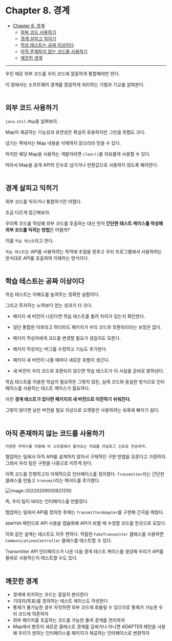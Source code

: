 # Chapter 8. 경계

- [Chapter 8. 경계](#chapter-8-경계)
  - [외부 코드 사용하기](#외부-코드-사용하기)
  - [경계 살피고 익히기](#경계-살피고-익히기)
  - [학습 테스트는 공짜 이상이다](#학습-테스트는-공짜-이상이다)
  - [아직 존재하지 않는 코드를 사용하기](#아직-존재하지-않는-코드를-사용하기)
  - [깨끗한 경계](#깨끗한-경계)

---

우린 때로 외부 코드를 우리 코드에 깔끔하게 통합해야만 한다.

이 장에서는 소프트웨어 경계를 깔끔하게 처리하는 기법과 기교를 살펴본다.
</br>
</br>

## 외부 코드 사용하기

`java.util.Map`을 살펴보자.

Map이 제공하는 기능성과 유연성은 확실히 유용하지만 그만큼 위험도 크다.

넘기는 쪽에서는 Map 내용을 삭제하지 않으리라 믿을 수 있다.

하지만 해당 Map을 사용하는 개발자라면 `clear()`를 자유롭게 사용할 수 있다.

따라서 Map을 공개 API의 인수로 넘기거나 반환값으로 사용하지 않도록 해야한다.
</br>
</br>

## 경계 살피고 익히기

외부 코드를 익히거나 통합하기란 어렵다.

조금 다르게 접근해보자.

우리쪽 코드를 작성해 외부 코드를 호출하는 대신 먼저 **간단한 테스트 케이스를 작성해 외부 코드를 익히는 방법**은 어떨까?

이를 `학습 테스트`라고 한다.

`학습 테스트`는 API를 사용하려는 목적에 초점을 맞추고 우리 프로그램에서 사용하려는 방식대로 API를 호출하여 이해하는 방식이다.
</br>
</br>

## 학습 테스트는 공짜 이상이다

학습 테스트는 이해도를 높여주는 정확한 실험이다.

그리고 투자하는 노력보다 얻는 성과가 더 크다.

- 패키지 새 버전이 나온다면 학습 테스트를 돌려 차이가 있는지 확인한다.

- 일단 통합한 이후라고 하더라도 패키지가 우리 코드와 호환되리라는 보장은 없다.

- 패키지 작성자에게 코드를 변경할 필요가 생길지도 모른다.

- 패키지 작성자는 버그를 수정하고 기능도 추가한다.

- 패키지 새 버전이 나올 때마다 새로운 위험이 생긴다.

- 새 버전이 우리 코드와 호환되지 않으면 학습 테스트가 이 사실을 곧바로 밝혀낸다.

학습 테스트를 이용한 학습이 필요하든 그렇지 않든, 실제 코드와 동일한 방식으로 인터페이스를 사용하는 테스트 케이스가 필요하다.

이런 **경계 테스트가 있다면 패키지의 새 버전으로 이전하기 쉬워진다.**

그렇지 않다면 낡은 버전을 필요 이상으로 오랫동안 사용하려는 유혹에 빠지기 쉽다.
</br>
</br>

## 아직 존재하지 않는 코드를 사용하기

```text
지정한 주파수를 이용해 이 스트림에서 들어오는 자료를 아날로그 신호로 전송하라.
```

협업하는 팀에서 아직 API를 설계하지 않아서 구체적인 구현 방법을 모른다고 가정하자. 그래서 우리 팀은 구현을 나중으로 미루게 된다.

이쪽 코드를 진행하고자 자체적으로 인터페이스를 정의했다. `Transmitter`라는 간단한 클래스를 만들고 `transmit`라는 메서드를 추가했다.

![image-20220209000821250](https://github.com/user-attachments/assets/76b498f0-cf61-4496-b4ab-aa1add3188fb)

즉, 우리 팀이 바라는 인터페이스를 만들었다.

협업하는 팀에서 API를 정의한 후에는 `TransmitterAdapter`를 구현해 간극을 메웠다.

`ADAPTER` 패턴으로 API 사용을 캡슐화해 API가 바뀔 때 수정할 코드를 한곳으로 모았다.

이와 같은 설계는 테스트도 아주 편하다. 적절한 `FakeTransmitter` 클래스를 사용하면 `CommunicationsController` 클래스를 테스트할 수 있다.

Transmitter API 인터페이스가 나온 다음 경계 테스트 케이스를 생성해 우리가 API를 올바로 사용하는지 테스트할 수도 있다.
</br>
</br>

## 깨끗한 경계

- 경계에 위치하는 코드는 깔끔히 분리한다
- 기대치(목표)를 정의하는 테스트 케이스도 작성한다
- 통제가 불가능한 경우 자칫하면 외부 코드에 휘둘릴 수 있으므로 통제가 가능한 우리 코드에 의존하자
- 외부 패키지를 호출하는 코드를 가능한 줄여 경계를 관리하자
- Map에서 봤듯이 새로운 클래스로 경계를 감싸거나 아니면 ADAPTER 패턴을 사용해 우리가 원하는 인터페이스를 패키지가 제공하는 인터페이스로 변환하자
